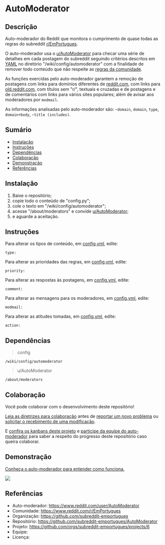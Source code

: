 # AutoModerator

## Descrição
Auto-moderador do Reddit que monitora o cumprimento de quase todas as regras do subreddit [r/EmPortugues](https://www.reddit.com/r/EmPortugues/).

O auto-moderador usa o [u/AutoModerator](https://www.reddit.com/user/AutoModerator/) para checar uma série de detalhes em cada postagem do subreddit seguindo critérios descritos em [YAML](https://pt.wikipedia.org/wiki/YAML) no diretório "/wiki/config/automoderator" com a finalidade de remover todo conteúdo que não respeite as [regras da comunidade](https://www.reddit.com/r/EmPortugues/about/wiki/rules).

As funções exercidas pelo auto-moderador garantem a remoção de postagens com links para domínios diferentes de [reddit.com](https://www.reddit.com/), com links para [old.reddit.com](https://old.reddit.com/), com títulos sem "r/", textuais e cruzadas e de postagens e de comentários com links para vários sites populares; além de avisar aos moderadores por `modmail`.

As informações analisadas pelo auto-moderador são: `~domain`, `domain`, `type`, `domain+body`, `~title (includes)`.

## Sumário
* [Instalação](#Instalação)
* [Instruções](#Instruções)
* [Dependências](#Dependências)
* [Colaboração](#Colaboração)
* [Demonstração](#Demonstração)
* [Referências](#Referências)

## Instalação
1. Baixe o repositório;
2. copie todo o conteúdo de "config.py";
3. cole o texto em "/wiki/config/automoderator";
4. acesse "/about/moderators" e convide [u/AutoModerator](https://www.reddit.com/user/AutoModerator);
5. e aguarde a aceitação.

## Instruções
Para alterar os tipos de conteúdo, em [config.yml](https://github.com/subreddit-emportugues/AutoModerator/blob/master/config.yml), edite:
```
type:
```

Para alterar as prioridades das regras, em [config.yml](https://github.com/subreddit-emportugues/AutoModerator/blob/master/config.yml), edite:
```
priority:
```

Para alterar as respostas às postagens, em [config.yml](https://github.com/subreddit-emportugues/AutoModerator/blob/master/config.yml), edite:
```
comment:
```

Para alterar as mensagens para os moderadores, em [config.yml](https://github.com/subreddit-emportugues/AutoModerator/blob/master/config.yml), edite:
```
modmail:
```

Para alterar as atitudes tomadas, em [config.yml](https://github.com/subreddit-emportugues/AutoModerator/blob/master/config.yml), edite:
```
action:
```

## Dependências
> config
```
/wiki/config/automoderator
```

> u/AutoModerator
```
/about/moderators
```

## Colaboração

Você pode colaborar com o desenvolvimento deste repositório!

[Leia as diretrizes para colaboração](/CONTRIBUTING.md) antes de [reportar um novo problema](https://github.com/subreddit-emportugues/AutoModerator/issues) ou [solicitar o recebimento de uma modificação](https://github.com/subreddit-emportugues/AutoModerator/pulls).

E [confira os kanbans deste projeto](https://github.com/orgs/subreddit-emportugues/projects/6) e [participe da equipe do auto-moderador]() para saber a respeito do progresso deste repositório caso queira colaborar.

## Demonstração

[Conheça o auto-moderador para entender como funciona.](https://www.reddit.com/user/AutoModerator)

![](/automoderador.gif)

## Referências

* Auto-moderador: https://www.reddit.com/user/AutoModerator
* Comunidade: https://www.reddit.com/r/EmPortugues
* Organização: https://github.com/subreddit-emportugues
* Repositório: https://github.com/subreddit-emportugues/AutoModerator
* Projeto: https://github.com/orgs/subreddit-emportugues/projects/6
* Equipe:
* Licença:
